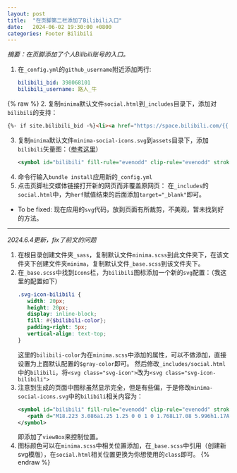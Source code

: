 ```yaml
---
layout: post
title:  "在页脚第二栏添加了Bilibili入口"
date:   2024-06-02 19:30:00 +0800
categories: Footer Bilibili
---
```


*摘要：在页脚添加了个人Bilibili账号的入口。*

1. 在`_config.yml`的`github_username`附近添加两行:
    ```yml
    bilibili_bid: 398068101
    bilibili_username: 路人_牛
    ```
{% raw %}
2. 复制`minima`默认文件`social.html`到`_includes`目录下，添加对`bilibili`的支持：
   ```html
   {%- if site.bilibili_bid -%}<li><a href="https://space.bilibili.com/{{ site.bilibili_bid }}"><svg class="svg-icon"><use xlink:href="{{ '/assets/minima-social-icons.svg#bilibili' }}"></use></svg><span class="username">{{ site.bilibili_username }}</span></a></li>{%- endif -%}
   ```
3. 复制`minima`默认文件`minima-social-icons.svg`到`assets`目录下，添加`bilibili`矢量图：（[参考这里](https://www.svgrepo.com/svg/345504/bilibili)）
   ```svg
   <symbol id="bilibili" fill-rule="evenodd" clip-rule="evenodd" stroke-linejoin="round" stroke-miterlimit="1.414"><path d="M18.223 3.086a1.25 1.25 0 0 1 0 1.768L17.08 5.996h1.17A3.75 3.75 0 0 1 22 9.747v7.5a3.75 3.75 0 0 1-3.75 3.75H5.75A3.75 3.75 0 0 1 2 17.247v-7.5a3.75 3.75 0 0 1 3.75-3.75h1.166L5.775 4.855a1.25 1.25 0 1 1 1.767-1.768l2.652 2.652c.079.079.145.165.198.257h3.213c.053-.092.12-.18.199-.258l2.651-2.652a1.25 1.25 0 0 1 1.768 0zm.027 5.42H5.75a1.25 1.25 0 0 0-1.247 1.157l-.003.094v7.5c0 .659.51 1.199 1.157 1.246l.093.004h12.5a1.25 1.25 0 0 0 1.247-1.157l.003-.093v-7.5c0-.69-.56-1.25-1.25-1.25zm-10 2.5c.69 0 1.25.56 1.25 1.25v1.25a1.25 1.25 0 1 1-2.5 0v-1.25c0-.69.56-1.25 1.25-1.25zm7.5 0c.69 0 1.25.56 1.25 1.25v1.25a1.25 1.25 0 1 1-2.5 0v-1.25c0-.69.56-1.25 1.25-1.25z"/></symbol>
   ```
4. 命令行输入`bundle install`应用新的`_config.yml`
5. 点击页脚社交媒体链接打开新的网页而非覆盖原网页：
   在`_includes`的`social.html`中，为`herf`赋值结束的后面添加`target="_blank"`即可。

* To be fixed: 现在应用的`svg`代码，放到页面有所裁剪，不美观，暂未找到好的方法。

---

*2024.6.4更新，fix了前文的问题*



1. 在根目录创建文件夹`_sass`，复制默认文件`minima.scss`到此文件夹下，在该文件夹下创建文件夹`minima`，复制默认文件`_base.scss`到该文件夹下。
2. 在`_base.scss`中找到`Icons`栏，为`bilibili`图标添加一个新的`svg`配置：（我这里的配置如下）
   ```scss
   .svg-icon-bilibili {
      width: 20px;
      height: 20px;
      display: inline-block;
      fill: #{$bilibili-color};
      padding-right: 5px;
      vertical-align: text-top;
   }
   ```
   这里的`bilibili-color`为在`minima.scss`中添加的属性，可以不做添加，直接设置为上面默认配置的`$gray-color`即可。
   然后修改`_includes/social.html`中的`bilibili`，将`<svg class="svg-icon">`改为`<svg class="svg-icon-bilibili">`
3. 注意到生成的页面中图标虽然显示完全，但是有些偏，于是修改`minima-social-icons.svg`中的`bilibili`相关内容为：
   ```svg
   <symbol id="bilibili" fill-rule="evenodd" clip-rule="evenodd" stroke-linejoin="round" stroke-miterlimit="1.414" viewBox="2 0 24 24">
      <path d="M18.223 3.086a1.25 1.25 0 0 1 0 1.768L17.08 5.996h1.17A3.75 3.75 0 0 1 22 9.747v7.5a3.75 3.75 0 0 1-3.75 3.75H5.75A3.75 3.75 0 0 1 2 17.247v-7.5a3.75 3.75 0 0 1 3.75-3.75h1.166L5.775 4.855a1.25 1.25 0 1 1 1.767-1.768l2.652 2.652c.079.079.145.165.198.257h3.213c.053-.092.12-.18.199-.258l2.651-2.652a1.25 1.25 0 0 1 1.768 0zm.027 5.42H5.75a1.25 1.25 0 0 0-1.247 1.157l-.003.094v7.5c0 .659.51 1.199 1.157 1.246l.093.004h12.5a1.25 1.25 0 0 0 1.247-1.157l.003-.093v-7.5c0-.69-.56-1.25-1.25-1.25zm-10 2.5c.69 0 1.25.56 1.25 1.25v1.25a1.25 1.25 0 1 1-2.5 0v-1.25c0-.69.56-1.25 1.25-1.25zm7.5 0c.69 0 1.25.56 1.25 1.25v1.25a1.25 1.25 0 1 1-2.5 0v-1.25c0-.69.56-1.25 1.25-1.25z"/>
   </symbol>
   ```
   即添加了`viewBox`来控制位置。
4. 图标颜色可以在`minima.scss`中相关位置添加，在`_base.scss`中引用（创建新svg模版），在`social.html`相关位置更换为你想使用的`class`即可。
{% endraw %}
